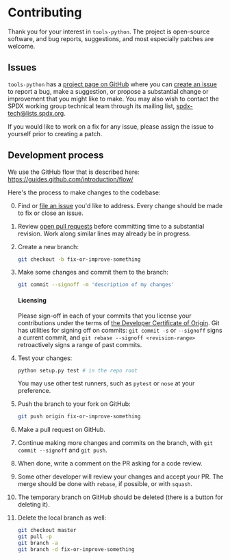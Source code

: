 # Contributing

Thank you for your interest in `tools-python`. The project is open-source software, and bug reports, suggestions, and most especially patches are welcome.

## Issues

`tools-python` has a [project page on GitHub](https://github.com/spdx/tools-python/) where you can [create an issue](https://github.com/spdx/tools-python/issues/new) to report a bug, make a suggestion, or propose a substantial change or improvement that you might like to make. You may also wish to contact the SPDX working group technical team through its mailing list, [spdx-tech@lists.spdx.org](mailto:spdx-tech@lists.spdx.org).

If you would like to work on a fix for any issue, please assign the issue to yourself prior to creating a patch.

## Development process

We use the GitHub flow that is described here: https://guides.github.com/introduction/flow/

Here's the process to make changes to the codebase:

0. Find or [file an issue](#issues) you'd like to address. Every change should be made to fix or close an issue.

1. Review [open pull requests](https://github.com/spdx/tools-python/pulls) before committing time to a substantial revision. Work along similar lines may already be in progress.

1. Create a new branch:
   ```sh
   git checkout -b fix-or-improve-something
   ```
1. Make some changes and commit them to the branch:
   ```sh
   git commit --signoff -m 'description of my changes'
   ```

   #### Licensing

   Please sign-off in each of your commits that you license your contributions under the terms of [the Developer Certificate of Origin](https://developercertificate.org/). Git has utilities for signing off on commits: `git commit -s` or `--signoff` signs a current commit, and `git rebase --signoff <revision-range>` retroactively signs a range of past commits.

1. Test your changes:
   ```sh
   python setup.py test # in the repo root
   ```
   You may use other test runners, such as `pytest` or `nose` at your preference.
1. Push the branch to your fork on GitHub:
   ```sh
   git push origin fix-or-improve-something
   ```
1. Make a pull request on GitHub.
1. Continue making more changes and commits on the branch, with `git commit --signoff` and `git push`.
1. When done, write a comment on the PR asking for a code review.
1. Some other developer will review your changes and accept your PR. The merge should be done with `rebase`, if possible, or with `squash`.
1. The temporary branch on GitHub should be deleted (there is a button for deleting it).
1. Delete the local branch as well:
   ```sh
   git checkout master
   git pull -p
   git branch -a
   git branch -d fix-or-improve-something
   ```
